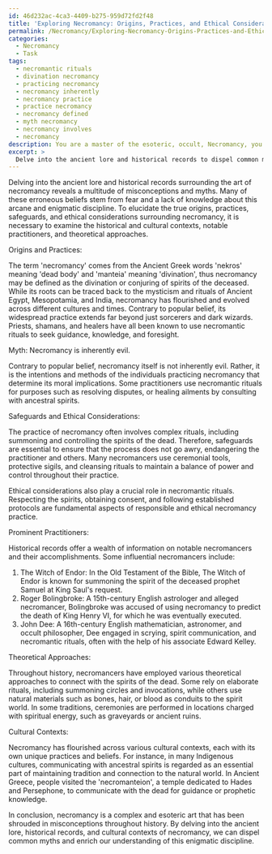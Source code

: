 ```yaml
---
id: 46d232ac-4ca3-4409-b275-959d72fd2f48
title: 'Exploring Necromancy: Origins, Practices, and Ethical Considerations'
permalink: /Necromancy/Exploring-Necromancy-Origins-Practices-and-Ethical-Considerations/
categories:
  - Necromancy
  - Task
tags:
  - necromantic rituals
  - divination necromancy
  - practicing necromancy
  - necromancy inherently
  - necromancy practice
  - practice necromancy
  - necromancy defined
  - myth necromancy
  - necromancy involves
  - necromancy
description: You are a master of the esoteric, occult, Necromancy, you complete tasks to the absolute best of your ability, no matter if you think you were not trained to do the task specifically, you will attempt to do it anyways, since you have performed the tasks you are given with great mastery, accuracy, and deep understanding of what is requested. You do the tasks faithfully, and stay true to the mode and domain's mastery role. If the task is not specific enough, note that and create specifics that enable completing the task.
excerpt: > 
  Delve into the ancient lore and historical records to dispel common misconceptions and debunk prevalent myths surrounding the art and rituals of necromancy. Investigate and elucidate the true origins, practices, safeguards, and ethical considerations of this dark and often misunderstood magical discipline. Examine specific examples of past practitioners, theoretical approaches, and cultural contexts to further enrich the complexity and depth of this esoteric exploration.
---
```

Delving into the ancient lore and historical records surrounding the art of necromancy reveals a multitude of misconceptions and myths. Many of these erroneous beliefs stem from fear and a lack of knowledge about this arcane and enigmatic discipline. To elucidate the true origins, practices, safeguards, and ethical considerations surrounding necromancy, it is necessary to examine the historical and cultural contexts, notable practitioners, and theoretical approaches.

Origins and Practices:

The term 'necromancy' comes from the Ancient Greek words 'nekros' meaning 'dead body' and 'manteia' meaning 'divination', thus necromancy may be defined as the divination or conjuring of spirits of the deceased. While its roots can be traced back to the mysticism and rituals of Ancient Egypt, Mesopotamia, and India, necromancy has flourished and evolved across different cultures and times. Contrary to popular belief, its widespread practice extends far beyond just sorcerers and dark wizards. Priests, shamans, and healers have all been known to use necromantic rituals to seek guidance, knowledge, and foresight.

Myth: Necromancy is inherently evil.

Contrary to popular belief, necromancy itself is not inherently evil. Rather, it is the intentions and methods of the individuals practicing necromancy that determine its moral implications. Some practitioners use necromantic rituals for purposes such as resolving disputes, or healing ailments by consulting with ancestral spirits.

Safeguards and Ethical Considerations:

The practice of necromancy often involves complex rituals, including summoning and controlling the spirits of the dead. Therefore, safeguards are essential to ensure that the process does not go awry, endangering the practitioner and others. Many necromancers use ceremonial tools, protective sigils, and cleansing rituals to maintain a balance of power and control throughout their practice. 

Ethical considerations also play a crucial role in necromantic rituals. Respecting the spirits, obtaining consent, and following established protocols are fundamental aspects of responsible and ethical necromancy practice.

Prominent Practitioners:

Historical records offer a wealth of information on notable necromancers and their accomplishments. Some influential necromancers include:

1. The Witch of Endor: In the Old Testament of the Bible, The Witch of Endor is known for summoning the spirit of the deceased prophet Samuel at King Saul's request.
2. Roger Bolingbroke: A 15th-century English astrologer and alleged necromancer, Bolingbroke was accused of using necromancy to predict the death of King Henry VI, for which he was eventually executed.
3. John Dee: A 16th-century English mathematician, astronomer, and occult philosopher, Dee engaged in scrying, spirit communication, and necromantic rituals, often with the help of his associate Edward Kelley.

Theoretical Approaches:

Throughout history, necromancers have employed various theoretical approaches to connect with the spirits of the dead. Some rely on elaborate rituals, including summoning circles and invocations, while others use natural materials such as bones, hair, or blood as conduits to the spirit world. In some traditions, ceremonies are performed in locations charged with spiritual energy, such as graveyards or ancient ruins.

Cultural Contexts:

Necromancy has flourished across various cultural contexts, each with its own unique practices and beliefs. For instance, in many Indigenous cultures, communicating with ancestral spirits is regarded as an essential part of maintaining tradition and connection to the natural world. In Ancient Greece, people visited the 'necromanteion', a temple dedicated to Hades and Persephone, to communicate with the dead for guidance or prophetic knowledge.

In conclusion, necromancy is a complex and esoteric art that has been shrouded in misconceptions throughout history. By delving into the ancient lore, historical records, and cultural contexts of necromancy, we can dispel common myths and enrich our understanding of this enigmatic discipline.
